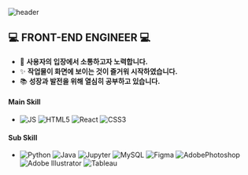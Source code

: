 
<!--
**dragong-sm/dragong-sm** is a ✨ _special_ ✨ repository because its `README.md` (this file) appears on your GitHub profile.

Here are some ideas to get you started:

- 🔭 I’m currently working on ...
- 🌱 I’m currently learning ...
- 👯 I’m looking to collaborate on ...
- 🤔 I’m looking for help with ...
- 💬 Ask me about ...
- 📫 How to reach me: ...
- 😄 Pronouns: ...
- ⚡ Fun fact: ...
-->

![header](https://capsule-render.vercel.app/api?type=waving&color=0:699ffd,100:b4d5ff&height=300&section=header&text=Sungmin's%20Github&fontSize=90&stroke=fff&strokeWidth=3&fontColor=132a11)
 
## 💻 FRONT-END ENGINEER 💻
- 🤔 **사용자의 입장에서 소통하고자 노력합니다.**
- ✨ **작업물이 화면에 보이는 것이 즐거워 시작하였습니다.**
- 📚 **성장과 발전을 위해 열심히 공부하고 있습니다.**
  
#### Main Skill
- ![JS](https://img.shields.io/badge/JavaScript-F7DF1E?style=flat-square&logo=JavaScript&logoColor=white)
  ![HTML5](https://img.shields.io/badge/HTML-E34F26?style=flat-square&logo=HTML5&logoColor=white)
  ![React](https://img.shields.io/badge/React-61DAFB?style=flat-square&logo=React&logoColor=white)
  ![CSS3](https://img.shields.io/badge/CSS-1572B6?style=flat-square&logo=CSS3&logoColor=white)
  
#### Sub Skill
-  ![Python](https://img.shields.io/badge/Python-3776AB?style=flat-square&logo=Python&logoColor=white) ![Java](https://img.shields.io/badge/Java-007396?style=flat-square&logo=Java&logoColor=white) ![Jupyter](https://img.shields.io/badge/Jupyter-F37626?style=flat-square&logo=Jupyter&logoColor=white) ![MySQL](https://img.shields.io/badge/MySQL-4479A1?style=flat-square&logo=MySQL&logoColor=white) ![Figma](https://img.shields.io/badge/Figma-F24E1E?style=flat-square&logo=Figma&logoColor=white) ![AdobePhotoshop](https://img.shields.io/badge/Photoshop-31A8FF?style=flat-square&logo=AdobePhotoshop&logoColor=white) ![Adobe Illustrator](https://img.shields.io/badge/Illustrator-FF9A00?style=flat-square&logo=AdobeIllustrator&logoColor=white) ![Tableau](https://img.shields.io/badge/Tableau-E97627?style=flat-square&logo=Tableau&logoColor=white)
